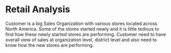 # Retail Analysis

Customer is a big Sales Organization with various stores located across North America.  Some of the stores started newly and it is little tedious to find how these newly started stores are performing. Customer need to have overall view of sales at organization level, district level and also need to know how the new stores are performing.
